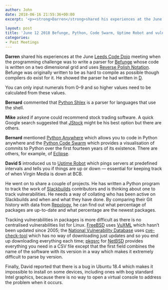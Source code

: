```yaml
---
author: John
date: 2018-06-16 21:55:36+00:00
excerpt: '<p><strong>Darren</strong>shared his experiences at the June <a href="https://leedscodedojo.github.io/" type="text/html">Leeds Code Dojo</a> meeting when the programming challenge was to write a parser for <a href="https://en.wikipedia.org/wiki/Befunge" type="text/html">Befunge</a> whose code is written on a two dimensional grid and uses <a href="https://en.wikipedia.org/wiki/Reverse_Polish_notation" type="text/html">Reverse Polish Notation</a>. Befunge was originally written to be as hard to compile as possible though compilers do exist for it. He showed the parser he had written in <a href="https://dlang.org/" type="text/html">D</a>.</p>
	'
layout: post
title: 'June 12 2018 Befunge, Python, Code Swarm, Uptime Robot and vulnerabilities Meet'
categories:
- Past Meetings
---
```


<p><strong>Darren</strong> shared his experiences at the June <a href="https://leedscodedojo.github.io/" type="text/html">Leeds Code Dojo</a> meeting when the programming challenge was to write a parser for <a href="https://en.wikipedia.org/wiki/Befunge" type="text/html">Befunge</a> whose code is written on a two dimensional grid and uses <a href="https://en.wikipedia.org/wiki/Reverse_Polish_notation" type="text/html">Reverse Polish Notation</a>. Befunge was originally written to be as hard to compile as possible though compilers do exist for it. He showed the parser he had written in <a href="https://dlang.org/" type="text/html">D</a>.</p><p>You can only input numerals from 0–9 and so higher values need to be calculated from these values.</p><p><strong>Bernard</strong> commented that <a href="https://pymotw.com/2/shlex/" type="text/html">Python Shlex</a> is a parser for languages that use the shell.</p><p><strong>Mike</strong> asked if anyone could recommend stock trading software. A quick Google search suggested that <a href="https://jstock.org/" type="text/html">JStock</a> might be his best option but there are others.</p><p><strong>Bernard</strong> mentioned <a href="https://www.pythonanywhere.com/" type="text/html">Python Anywhere</a> which allows you to code in Python anywhere and the <a href="https://vimeo.com/1093745" type="text/html">Python Code Swarm</a> which provides a visualisation of commits to Python over the first fourteen years of its existence. There are others, for example, of <a href="https://vimeo.com/1130828" type="text/html">Eclipse</a>.</p><p><strong>David S</strong> introduced us to <a href="https://uptimerobot.com/" type="text/html">Uptime Robot</a> which pings servers at predefined intervals and tells you if things are up or down — essential for keeping track of when Virgin Media is down at BCB.</p><p>He went on to share a couple of projects. He has written a Python program to track the work of <a href="http://slackbuilds.org/" type="text/html">Slackbuilds</a> contributors and is thinking about one to track vulnerabilities. He needs a way of collating who has been active on Slackbuilds and when and what they have done. By comparing their Git history with data from <a href="https://repology.org/" type="text/html">Repology</a>, he can find out what percentage of packages are up-to-date and what percentage are the newest packages.</p><p>Tracking vulnerabilities in packages is more difficult as there is no centralised vulnerabilities list for Linux. <a href="https://www.freebsd.org/" type="text/html">FreeBSD</a> uses <a href="https://www.vuxml.org/" type="text/html">VuXML</a> which hasn’t been updated since 2005; the <a href="https://nvd.nist.gov/" type="text/html">National Vulnerability Database</a> uses <a href="https://github.com/clearlinux/cve-check-tool" type="text/html">cve-check-tool</a> which has no way of downloading just updates and so you end up downloading everything each time; <a href="http://www.pkgsrc.org/" type="text/html">pkgsrc</a> for <a href="https://www.netbsd.org/" type="text/html">NetBSD</a> provides everything you need in a CSV file except that the first field combines the name of the software with its version in a way which makes it extremely difficult to parse by version.</p><p>Finally, David reported that there is a bug in Ubuntu 18.4 which makes it impossible to install on some devices, including ones with bog standard Intel graphics, because there is no way to open a virtual console to address the problem when it occurs.</p>
